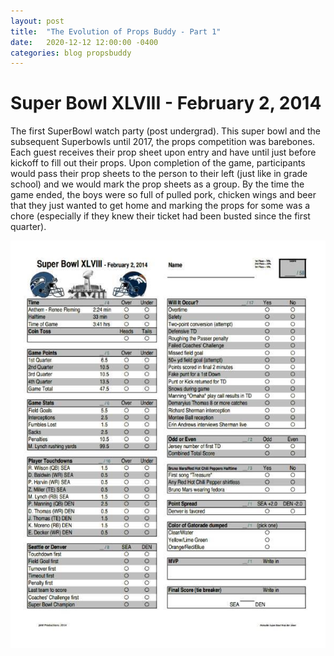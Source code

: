```yaml
---
layout: post
title:  "The Evolution of Props Buddy - Part 1"
date:   2020-12-12 12:00:00 -0400
categories: blog propsbuddy
---
```


# Super Bowl XLVIII - February 2, 2014
The first SuperBowl watch party (post undergrad). This super bowl and the subsequent Superbowls until 2017, the props competition was barebones. Each guest receives their prop sheet upon entry and have until just before kickoff to fill out their props. Upon completion of the game, participants would pass their prop sheets to the person to their left (just like in grade school) and we would mark the prop sheets as a group. By the time the game ended, the boys were so full of pulled pork, chicken wings and beer that they just wanted to get home and marking the props for some was a chore (especially if they knew their ticket had been busted since the first quarter).

![alt text](/images/prop_sheet_2014.jpg)

